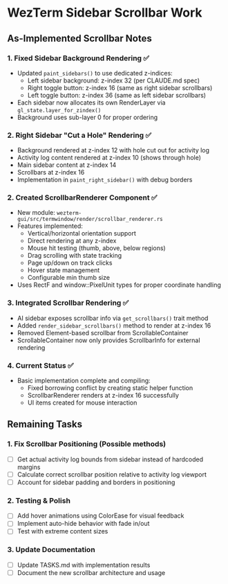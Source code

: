 # WezTerm Sidebar Scrollbar Work
## As-Implemented Scrollbar Notes

### 1. Fixed Sidebar Background Rendering ✅
- Updated `paint_sidebars()` to use dedicated z-indices:
  - Left sidebar background: z-index 32 (per CLAUDE.md spec)
  - Right toggle button: z-index 16 (same as right sidebar scrollbars)
  - Left toggle button: z-index 36 (same as left sidebar scrollbars)
- Each sidebar now allocates its own RenderLayer via `gl_state.layer_for_zindex()`
- Background uses sub-layer 0 for proper ordering

### 2. Right Sidebar "Cut a Hole" Rendering ✅
- Background rendered at z-index 12 with hole cut out for activity log
- Activity log content rendered at z-index 10 (shows through hole)
- Main sidebar content at z-index 14
- Scrollbars at z-index 16
- Implementation in `paint_right_sidebar()` with debug borders

### 2. Created ScrollbarRenderer Component ✅
- New module: `wezterm-gui/src/termwindow/render/scrollbar_renderer.rs`
- Features implemented:
  - Vertical/horizontal orientation support
  - Direct rendering at any z-index
  - Mouse hit testing (thumb, above, below regions)
  - Drag scrolling with state tracking
  - Page up/down on track clicks
  - Hover state management
  - Configurable min thumb size
- Uses RectF and window::PixelUnit types for proper coordinate handling

### 3. Integrated Scrollbar Rendering ✅
- AI sidebar exposes scrollbar info via `get_scrollbars()` trait method
- Added `render_sidebar_scrollbars()` method to render at z-index 16
- Removed Element-based scrollbar from ScrollableContainer
- ScrollableContainer now only provides ScrollbarInfo for external rendering

### 4. Current Status ✅
- Basic implementation complete and compiling:
  - Fixed borrowing conflict by creating static helper function
  - ScrollbarRenderer renders at z-index 16 successfully
  - UI items created for mouse interaction

## Remaining Tasks

### 1. Fix Scrollbar Positioning (Possible methods)
- [ ] Get actual activity log bounds from sidebar instead of hardcoded margins
- [ ] Calculate correct scrollbar position relative to activity log viewport
- [ ] Account for sidebar padding and borders in positioning

### 2. Testing & Polish
- [ ] Add hover animations using ColorEase for visual feedback
- [ ] Implement auto-hide behavior with fade in/out
- [ ] Test with extreme content sizes

### 3. Update Documentation
- [ ] Update TASKS.md with implementation results
- [ ] Document the new scrollbar architecture and usage